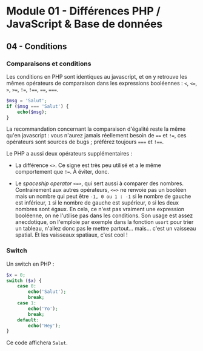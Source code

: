 # Module 01 - Différences PHP / JavaScript & Base de données

## 04 - Conditions

### Comparaisons et conditions

Les conditions en PHP sont identiques au javascript, et on y retrouve les mêmes opérateurs de comparaison dans les expressions booléennes : `<`, `<=`, `>`, `>=`, `!=`, `!==`, `==`, `===`.

````php
$msg = 'Salut';
if ($msg === 'Salut') {
    echo($msg);
}
````

La recommandation concernant la comparaison d'égalité reste la même qu'en javascript : vous n'aurez jamais réellement besoin de `==` et `!=`, ces opérateurs sont sources de bugs ; préférez toujours `===` et `!==`.

Le PHP a aussi deux opérateurs supplémentaires :

- La différence `<>`. Ce signe est très peu utilisé et a le même comportement que `!=`. À éviter, donc.

- Le *spaceship operator* `<=>`, qui sert aussi à comparer des nombres. Contrairement aux autres opérateurs, `<=>` ne renvoie pas un booléen mais un nombre qui peut être `-1, 0 ou 1 : -1` si le nombre de gauche est inférieur, `1` si le nombre de gauche est supérieur, `0` si les deux nombres sont égaux. En cela, ce n'est pas vraiment une expression booléenne, on ne l'utilise pas dans les conditions. Son usage est assez anecdotique, on l'emploie par exemple dans la fonction `usort` pour trier un tableau, n'allez donc pas le mettre partout... mais... c'est un vaisseau spatial. Et les vaisseaux spatiaux, c'est cool !

### Switch

Un switch en PHP :

````php
$x = 0;
switch ($x) {
    case 0:
        echo('Salut');
        break;
    case 1:
        echo('Yo');
        break;
    default:
        echo('Hey');
}
````

Ce code affichera `Salut`.